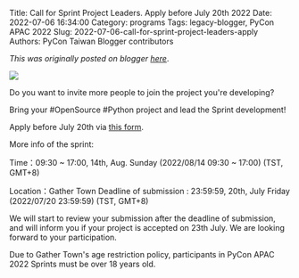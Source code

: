 Title: Call for Sprint Project Leaders. Apply before July 20th 2022
Date: 2022-07-06 16:34:00
Category: programs
Tags: legacy-blogger, PyCon APAC 2022
Slug: 2022-07-06-call-for-sprint-project-leaders-apply
Authors: PyCon Taiwan Blogger contributors

*This was originally posted on blogger [here](https://pycontw.blogspot.com/2022/07/call-for-sprint-project-leaders-apply.html)*.

<!--more-->

[![](https://blogger.googleusercontent.com/img/b/R29vZ2xl/AVvXsEg-3113JaB_H51HM0ZZ8Nv2mS8Y-VqvqzgJfI6HFP-Th2RsG3-2zfQ_dkf51rOb54EvZ38OuEh4vnIqLa9ghLP8gb6c_iwtyzu20IzzoIFhEAR3xjY_RfJrl2AEAD1wew6k7Vdjgrqu-2yGzlGX8ZgtNXkeqp_h7rOGoXoNtpZamTfvohHSOez-DcCH/s320/sprint-leader.png)](https://blogger.googleusercontent.com/img/b/R29vZ2xl/AVvXsEg-3113JaB_H51HM0ZZ8Nv2mS8Y-VqvqzgJfI6HFP-Th2RsG3-2zfQ_dkf51rOb54EvZ38OuEh4vnIqLa9ghLP8gb6c_iwtyzu20IzzoIFhEAR3xjY_RfJrl2AEAD1wew6k7Vdjgrqu-2yGzlGX8ZgtNXkeqp_h7rOGoXoNtpZamTfvohHSOez-DcCH/s1060/sprint-leader.png)  

Do you want to invite more people to join the project you're developing?

Bring your #OpenSource #Python project and lead the Sprint development!

Apply before July 20th via [this form](https://docs.google.com/forms/d/e/1FAIpQLScEDtHk_FAW7jekNuOwngxYSV8KX8aiajQLeKjRJ5rJQmkm1g/viewform).

More info of the sprint:

Time：09:30 ~ 17:00, 14th, Aug. Sunday (2022/08/14 09:30 ~ 17:00) (TST, GMT+8)

Location：Gather Town
Deadline of submission : 23:59:59, 20th, July Friday (2022/07/20 23:59:59) (TST, GMT+8)

We will start to review your submission after the deadline of submission, and will inform you if your project is accepted on 23th July. We are looking forward to your participation.

Due to Gather Town's age restriction policy, participants in PyCon APAC 2022 Sprints must be over 18 years old.
